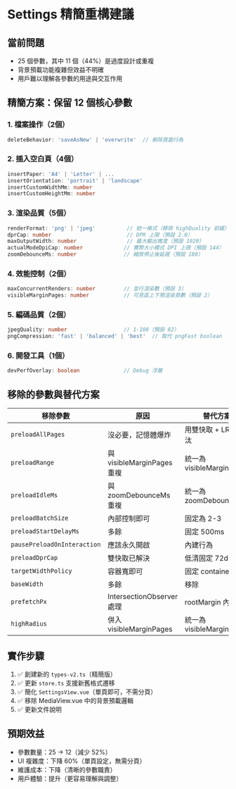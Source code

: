 # Settings 精簡重構建議

## 當前問題
- 25 個參數，其中 11 個（44%）是過度設計或重複
- 背景預載功能複雜但效益不明確
- 用戶難以理解各參數的用途與交互作用

## 精簡方案：保留 12 個核心參數

### 1. 檔案操作（2個）
```typescript
deleteBehavior: 'saveAsNew' | 'overwrite'  // 刪除頁面行為
```

### 2. 插入空白頁（4個）
```typescript
insertPaper: 'A4' | 'Letter' | ...
insertOrientation: 'portrait' | 'landscape'
insertCustomWidthMm: number
insertCustomHeightMm: number
```

### 3. 渲染品質（5個）
```typescript
renderFormat: 'png' | 'jpeg'          // 統一格式（移除 highQuality 前綴）
dprCap: number                        // DPR 上限（預設 2.0）
maxOutputWidth: number                // 最大輸出寬度（預設 1920）
actualModeDpiCap: number             // 實際大小模式 DPI 上限（預設 144）
zoomDebounceMs: number               // 縮放停止後延遲（預設 180）
```

### 4. 效能控制（2個）
```typescript
maxConcurrentRenders: number         // 並行渲染數（預設 3）
visibleMarginPages: number           // 可見區上下預渲染頁數（預設 2）
```

### 5. 編碼品質（2個）
```typescript
jpegQuality: number                  // 1-100（預設 82）
pngCompression: 'fast' | 'balanced' | 'best'  // 取代 pngFast boolean
```

### 6. 開發工具（1個）
```typescript
devPerfOverlay: boolean              // Debug 浮層
```

## 移除的參數與替代方案

| 移除參數 | 原因 | 替代方案 |
|---------|------|----------|
| `preloadAllPages` | 沒必要，記憶體爆炸 | 用雙快取 + LRU 淘汰 |
| `preloadRange` | 與 visibleMarginPages 重複 | 統一為 visibleMarginPages |
| `preloadIdleMs` | 與 zoomDebounceMs 重複 | 統一為 zoomDebounceMs |
| `preloadBatchSize` | 內部控制即可 | 固定為 2-3 |
| `preloadStartDelayMs` | 多餘 | 固定 500ms |
| `pausePreloadOnInteraction` | 應該永久開啟 | 內建行為 |
| `preloadDprCap` | 雙快取已解決 | 低清固定 72dpi |
| `targetWidthPolicy` | 容器寬即可 | 固定 container |
| `baseWidth` | 多餘 | 移除 |
| `prefetchPx` | IntersectionObserver 處理 | rootMargin 內建 |
| `highRadius` | 併入 visibleMarginPages | 統一為 visibleMarginPages |

## 實作步驟

1. ✅ 創建新的 `types-v2.ts`（精簡版）
2. ✅ 更新 `store.ts` 支援新舊格式遷移
3. ✅ 簡化 `SettingsView.vue`（單頁即可，不需分頁）
4. ✅ 移除 MediaView.vue 中的背景預載邏輯
5. ✅ 更新文件說明

## 預期效益

- 參數數量：25 → 12（減少 52%）
- UI 複雜度：下降 60%（單頁設定，無需分頁）
- 維護成本：下降（清晰的參數職責）
- 用戶體驗：提升（更容易理解與調整）

